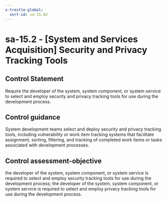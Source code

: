 ```yaml
---
x-trestle-global:
  sort-id: sa-15.02
---
```


# sa-15.2 - \[System and Services Acquisition\] Security and Privacy Tracking Tools

## Control Statement

Require the developer of the system, system component, or system service to select and employ security and privacy tracking tools for use during the development process.

## Control guidance

System development teams select and deploy security and privacy tracking tools, including vulnerability or work item tracking systems that facilitate assignment, sorting, filtering, and tracking of completed work items or tasks associated with development processes.

## Control assessment-objective

the developer of the system, system component, or system service is required to select and employ security tracking tools for use during the development process;
the developer of the system, system component, or system service is required to select and employ privacy tracking tools for use during the development process.
